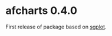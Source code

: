 # afcharts 0.4.0

First release of package based on [sgplot](https://scotgovanalysis.github.io/sgplot/).
